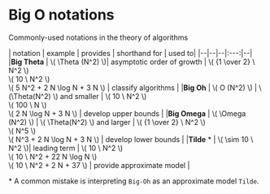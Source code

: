 # Big O notations

Commonly-used notations in the theory of algorithms

[//]: # (https://rust-lang.github.io/mdBook/format/mathjax.html)
| notation | example | provides | shorthand for | used to|
|--|--|--|:---:|--|
|**Big Theta** |  \\( \Theta (N^2) \\)| asymptotic order of growth  | \\( {1 \over 2} \ N^2 \\) <br /> \\( 10 \ N^2 \\) <br /> \\( 5 N^2 + 2 N \log N + 3 N \\) | classify algorithms |
|**Big Oh** |  \\( O (N^2) \\) | \\(\Theta(N^2) \\) and smaller  | \\( 10 \ N^2 \\) <br /> \\( 100 \ N \\) <br /> \\( 2 N \log N + 3 N \\) | develop upper bounds |
|**Big Omega** |  \\( \Omega (N^2) \\) | \\( \Theta(N^2) \\) and larger  | \\( {1 \over 2} \ N^2 \\) <br /> \\( N^5 \\) <br /> \\( N^3 + 2 N \log N + 3 N \\) | develop lower bounds |
|**Tilde** \* |  \\( \sim 10 \ N^2 \\)| leading term  | \\( 10 \ N^2 \\) <br /> \\( 10 \ N^2 + 22 N \log N \\) <br /> \\( 10 \ N^2 + 2 N + 37 \\) | provide approximate model |

\* A common mistake is interpreting `Big-Oh` as an approximate model `Tilde`.
